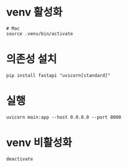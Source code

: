 # venv 활성화
```
# Mac
source .venv/bin/activate
```

# 의존성 설치
```
pip install fastapi "uvicorn[standard]"
```

# 실행
```
uvicorn main:app --host 0.0.0.0 --port 8000
```

# venv 비활성화
```
deactivate
```
